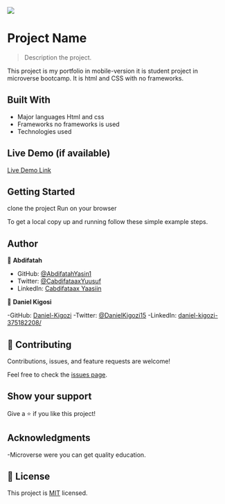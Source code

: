 ![](https://img.shields.io/badge/Microverse-blueviolet)

# Project Name

> Description the project.

This project is my portfolio in mobile-version it is student project
in microverse bootcamp. It is html and CSS with no frameworks.

## Built With

- Major languages
  Html and css
- Frameworks
  no frameworks is used
- Technologies used

## Live Demo (if available)

[Live Demo Link](https://livedemo.com)

## Getting Started

clone the project
Run on your browser

To get a local copy up and running follow these simple example steps.

## Author

👤 **Abdifatah**

- GitHub: [@AbdifatahYasin1](https://github.com/AbdifatahYasin1)
- Twitter: [@CabdifataaxYuusuf](https://twitter.com/CabdifataaxYy)
- LinkedIn: [Cabdifataax Yaasiin](https://www.linkedin.com/in/cabdifataax-yaasiin-69977019a/)

👤 **Daniel Kigosi**

-GitHub: [Daniel-Kigozi](https://github.com/Daniel-Kigozi)
-Twitter: [@DanielKigozi15](https://twitter.com/@DanielKigozi15)
-LinkedIn: [daniel-kigozi-375182208/](https://www.linkedin.com/in/daniel-kigozi-375182208/)

## 🤝 Contributing

Contributions, issues, and feature requests are welcome!

Feel free to check the [issues page](../../issues/).

## Show your support

Give a ⭐️ if you like this project!

## Acknowledgments

-Microverse were you can get quality education.

## 📝 License

This project is [MIT](./LICENSE) licensed.

